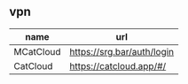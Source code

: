 ## vpn

| name      | url                        |
| --------- | -------------------------- |
| MCatCloud | https://srg.bar/auth/login |
| CatCloud  | https://catcloud.app/#/    |

